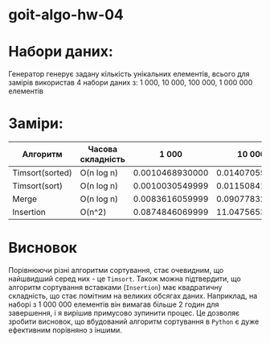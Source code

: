 # goit-algo-hw-04
# Набори даних:
Генератор генерує задану кількість унікальних елементів,
всього для замірів використав 4 набори даних з: 1 000, 10 000, 100 000, 1 000 000 елементів 

# Заміри:
| Алгоритм        |Часова складність    | 1 000               | 10 000            | 100 000         | 1 000 000        |
|-----------------|---------------------|---------------------|-------------------|-----------------|-------------------
| Timsort(sorted) | O(n log n)          | 0.0010468930000     | 0.014070553999    | 0.39002582700   | 1.6143088259     |
| Timsort(sort)   | O(n log n)          | 0.0010030549999     | 0.011508411999    | 0.15278346799   | 1.3773102830     |
| Merge           | O(n log n)          | 0.0083616059999     | 0.090778323999    | 0.99687819600   | 10.975302990     |
| Insertion       | O(n^2)              | 0.0874846069999     | 11.04756530000    | 528.187136292   | 2 hours <        |


# Висновок
Порівнюючи різні алгоритми сортування, стає очевидним, що найшвидший серед них - це `Timsort`. Також можна підтвердити, що алгоритм сортування вставками (`Insertion`) має квадратичну складність, що стає помітним на великих обсягах даних. Наприклад, на наборі з 1 000 000 елементів він вимагав більше 2 годин для завершення, і я вирішив примусово зупинити процес. Це дозволяє зробити висновок, що вбудований алгоритм сортування в `Python` є дуже ефективним порівняно з іншими.